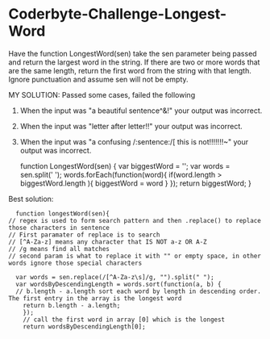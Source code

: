 # Coderbyte-Challenge-Longest-Word
Have the function LongestWord(sen) take the sen parameter being passed and return the largest word in the string. If there are two or more words that are the same length, return the first word from the string with that length. Ignore punctuation and assume sen will not be empty. 

MY SOLUTION: Passed some cases, failed the following
1. When the input was "a beautiful sentence^&!" your output was incorrect.
2. When the input was "letter after letter!!" your output was incorrect.
3. When the input was "a confusing /:sentence:/[ this is not!!!!!!!~" your output was incorrect.

    function LongestWord(sen) { 
    var biggestWord = '';
    var words = sen.split(' ');
    words.forEach(function(word){
       if(word.length > biggestWord.length ){
           biggestWord = word
       }
    });
    return biggestWord; 
    }
    
Best solution: 
    
      function longestWord(sen){
    // regex is used to form search pattern and then .replace() to replace those characters in sentence
    // First paramater of replace is to search
    // [^A-Za-z] means any character that IS NOT a-z OR A-Z
    // /g means find all matches
    // second param is what to replace it with "" or empty space, in other words ignore those special characters
    
      var words = sen.replace(/[^A-Za-z\s]/g, "").split(" ");
      var wordsByDescendingLength = words.sort(function(a, b) {
      // b.length - a.length sort each word by length in descending order. The first entry in the array is the longest word
        return b.length - a.length;
        });
        // call the first word in array [0] which is the longest
        return wordsByDescendingLength[0];
